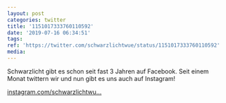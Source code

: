 ```yaml
---
layout: post
categories: twitter
title: '1151017333760110592'
date: '2019-07-16 06:34:51'
tags: 
ref: 'https://twitter.com/schwarzlichtwue/status/1151017333760110592'
media:
---
```

Schwarzlicht gibt es schon seit fast 3 Jahren auf Facebook. Seit einem Monat twittern wir und nun gibt es uns auch auf Instagram!

[instagram.com/schwarzlichtwu…](https://instagram.com/schwarzlichtwuerzburg) 

